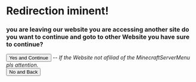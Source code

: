 <script>

    const queryString = window.location.search;
    const urlParams = new URLSearchParams(queryString);
    const page = urlParams.get('page')
    const from = urlParams.get('from')

    console.log("Url for Redirect:")
    console.log(page)

    if (page == null) { window.location.href = "RequestError?code=page for redirect not found"}

    function Return() {
        if (from != null) {
            window.location.href = from;
        } else {
            window.location.href = "."
        };
    }

    function StartRedirect() {
        if (page != null) {
            window.location.href = page;
        } else {
            alert("page not found calling null")
            console.log("page not found calling null")
        }
    }

</script>

# Redirection iminent!

<h3 id="test1">you are leaving our website you are accessing another site do you want to continue and goto to other Website you have sure to continue?</h3>

<button onclick="StartRedirect()">Yes and Continue</button> -- <i>If the Website not afiliad of the MinecraftServerMenu pls attention.</i>\
<button onclick="Return()">No and Back</button>
